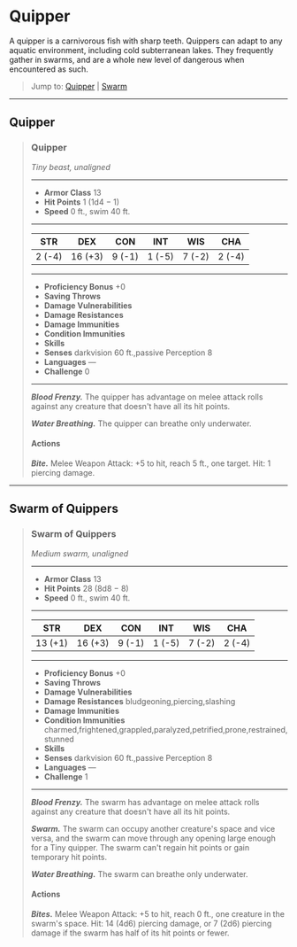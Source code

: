 # Quipper
A quipper is a carnivorous fish with sharp teeth. Quippers can adapt to any aquatic environment, including cold subterranean lakes. They frequently gather in swarms, and are a whole new level of dangerous when encountered as such.

> Jump to: [Quipper](#quipper-1) | [Swarm](#swarm-of-quippers)

---

## Quipper

>### Quipper
>*Tiny beast, unaligned*
>___
>- **Armor Class** 13
>- **Hit Points** 1 (1d4 − 1)
>- **Speed** 0 ft., swim 40 ft.
>___
>|**STR**|**DEX**|**CON**|**INT**|**WIS**|**CHA**|
>|:---:|:---:|:---:|:---:|:---:|:---:|
>|2 (-4)|16 (+3)|9 (-1)|1 (-5)|7 (-2)|2 (-4)|
>
>___
>- **Proficiency Bonus** +0
>- **Saving Throws** 
>- **Damage Vulnerabilities** 
>- **Damage Resistances** 
>- **Damage Immunities** 
>- **Condition Immunities** 
>- **Skills** 
>- **Senses** darkvision 60 ft.,passive Perception 8
>- **Languages** —
>- **Challenge** 0
>___
>***Blood Frenzy.*** The quipper has advantage on melee attack rolls against any creature that doesn't have all its hit points.
>
>***Water Breathing.*** The quipper can breathe only underwater.
>
>#### Actions
>***Bite.*** Melee Weapon Attack: +5 to hit, reach 5 ft., one target. Hit: 1 piercing damage.
>

---

## Swarm of Quippers

>### Swarm of Quippers
>*Medium swarm, unaligned*
>___
>- **Armor Class** 13
>- **Hit Points** 28 (8d8 − 8)
>- **Speed** 0 ft., swim 40 ft.
>___
>|**STR**|**DEX**|**CON**|**INT**|**WIS**|**CHA**|
>|:---:|:---:|:---:|:---:|:---:|:---:|
>|13 (+1)|16 (+3)|9 (-1)|1 (-5)|7 (-2)|2 (-4)|
>
>___
>- **Proficiency Bonus** +0
>- **Saving Throws** 
>- **Damage Vulnerabilities** 
>- **Damage Resistances** bludgeoning,piercing,slashing
>- **Damage Immunities** 
>- **Condition Immunities** charmed,frightened,grappled,paralyzed,petrified,prone,restrained,stunned
>- **Skills** 
>- **Senses** darkvision 60 ft.,passive Perception 8
>- **Languages** —
>- **Challenge** 1
>___
>***Blood Frenzy.*** The swarm has advantage on melee attack rolls against any creature that doesn't have all its hit points.
>
>***Swarm.*** The swarm can occupy another creature's space and vice versa, and the swarm can move through any opening large enough for a Tiny quipper. The swarm can't regain hit points or gain temporary hit points.
>
>***Water Breathing.*** The swarm can breathe only underwater.
>
>#### Actions
>***Bites.*** Melee Weapon Attack: +5 to hit, reach 0 ft., one creature in the swarm's space. Hit: 14 (4d6) piercing damage, or 7 (2d6) piercing damage if the swarm has half of its hit points or fewer.
>
